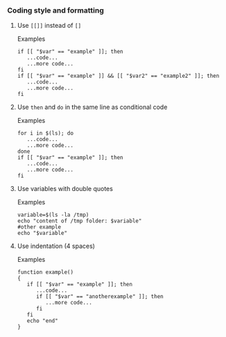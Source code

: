 
### Coding style and formatting

1. Use `[[]]` instead of `[]`

   Examples
   ```
   if [[ "$var" == "example" ]]; then
      ...code...
      ...more code...
   fi
   if [[ "$var" == "example" ]] && [[ "$var2" == "example2" ]]; then
      ...code...
      ...more code...
   fi
   ```
   
2. Use `then` and `do` in the same line as conditional code

   Examples
   ```
   for i in $(ls); do
      ...code...
      ...more code...
   done
   if [[ "$var" == "example" ]]; then
      ...code...
      ...more code...
   fi
   ```
  
3. Use variables with double quotes

   Examples
   ```
   variable=$(ls -la /tmp)
   echo "content of /tmp folder: $variable"
   #other example
   echo "$variable"
   ```
4. Use indentation (4 spaces)

   Examples
   ```
   function example()
   {
      if [[ "$var" == "example" ]]; then
         ...code...
         if [[ "$var" == "anotherexample" ]]; then
            ...more code...
         fi
      fi
      echo "end"
   }
   ``` 
